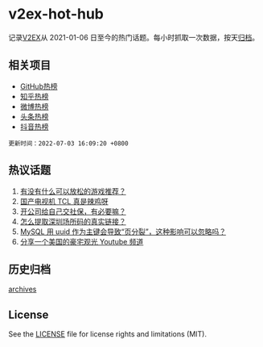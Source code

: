 # v2ex-hot-hub

 记录[V2EX](https://www.v2ex.com/)从 2021-01-06 日至今的热门话题。每小时抓取一次数据，按天[归档](archives)。
 
 ## 相关项目

- [GitHub热榜](https://github.com/snaildev/github-hot-hub)
- [知乎热榜](https://github.com/snaildev/zhihu-hot-hub)
- [微博热榜](https://github.com/snaildev/weibo-hot-hub)
- [头条热榜](https://github.com/snaildev/toutiao-hot-hub)
- [抖音热榜](https://github.com/snaildev/douyin-hot-hub)


 `更新时间：2022-07-03 16:09:20 +0800`

## 热议话题

1. [有没有什么可以放松的游戏推荐？](https://www.v2ex.com/t/863658)
1. [国产电视机 TCL 真是辣鸡呀](https://www.v2ex.com/t/863737)
1. [开公司给自己交社保，有必要嘛？](https://www.v2ex.com/t/863660)
1. [怎么提取深圳场所码的真实链接？](https://www.v2ex.com/t/863661)
1. [MySQL 用 uuid 作为主键会导致“页分裂”，这种影响可以忽略吗？](https://www.v2ex.com/t/863662)
1. [分享一个美国的豪宅观光 Youtube 频道](https://www.v2ex.com/t/863691)

## 历史归档

[archives](archives)

## License

See the [LICENSE](LICENSE) file for license rights and limitations (MIT).
